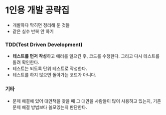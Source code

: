 # 1인용 개발 공략집

- 개발하다 막히면 정리해 둔 것들
- 같은 실수 반복 안 하기


### TDD(Test Driven Development)
- **테스트를 먼저 작성**하고 에러를 일으킨 후, 코드를 수정한다. 그리고 다시 테스트를 돌려 확인한다.
- 테스트는 되도록 단위 테스트로 작성한다.
- 테스트를 하지 않으면 돌아가는 코드가 아니다.


### 기타
- 문제 해결에 있어 대안책을 찾을 때 그 대안을 사람들이 많이 사용하고 있는지, 기존 문제 해결 방법보다 쓸모있는지 판단한다.